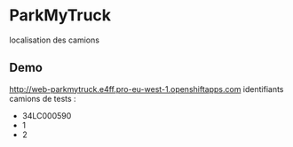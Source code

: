 # ParkMyTruck

localisation des camions

## Demo

http://web-parkmytruck.e4ff.pro-eu-west-1.openshiftapps.com
identifiants camions de tests :
- 34LC000590
- 1
- 2

